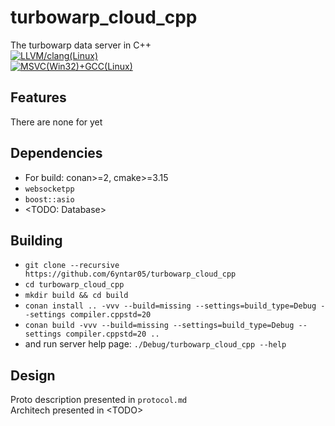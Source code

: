 # turbowarp_cloud_cpp
The turbowarp data server in C++ <br>
[![LLVM/clang(Linux)](https://github.com/6yntar05/turbowarp_cloud_cpp/actions/workflows/conan-fast-check.yml/badge.svg)](https://github.com/6yntar05/turbowarp_cloud_cpp/actions/workflows/conan-fast-check.yml) <br>
[![MSVC(Win32)+GCC(Linux)](https://github.com/6yntar05/turbowarp_cloud_cpp/actions/workflows/conan-multi-platform.yml/badge.svg)](https://github.com/6yntar05/turbowarp_cloud_cpp/actions/workflows/conan-multi-platform.yml)

## Features
There are none for yet

## Dependencies
- For build: conan>=2, cmake>=3.15
- `websocketpp`
- `boost::asio`
- \<TODO: Database\>

## Building
- `git clone --recursive https://github.com/6yntar05/turbowarp_cloud_cpp`
- `cd turbowarp_cloud_cpp`
- `mkdir build && cd build`
- `conan install .. -vvv --build=missing --settings=build_type=Debug --settings compiler.cppstd=20`
- `conan build -vvv --build=missing --settings=build_type=Debug --settings compiler.cppstd=20 ..`
- and run server help page: `./Debug/turbowarp_cloud_cpp --help`

## Design
Proto description presented in `protocol.md`<br>
Architech presented in \<TODO\>